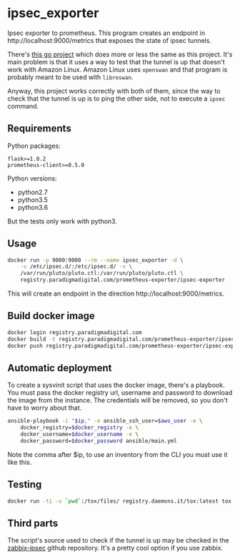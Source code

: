 # ipsec_exporter
Ipsec exporter to prometheus. This program creates an endpoint in
http://localhost:9000/metrics that exposes the state of ipsec tunnels.

There's [this go project](https://github.com/dennisstritzke/ipsec_exporter)
which does more or less the same as this project. It's main problem is that it
uses a way to test that the tunnel is up that doesn't work with Amazon Linux.
Amazon Linux uses `openswan` and that program is probably meant to be used with
`libreswan`.

Anyway, this project works correctly with both of them, since the way to check
that the tunnel is up is to ping the other side, not to execute a `ipsec`
command.

## Requirements
Python packages:

```text
flask>=1.0.2
prometheus-client>=0.5.0
```

Python versions:
- python2.7
- python3.5
- python3.6

But the tests only work with python3.

## Usage

```bash
docker run -p 9000:9000 --rm --name ipsec_exporter -d \
    -v /etc/ipsec.d/:/etc/ipsec.d/ -v \
    /var/run/pluto/pluto.ctl:/var/run/pluto/pluto.ctl \
    registry.paradigmadigital.com/prometheus-exporter/ipsec-exporter
```

This will create an endpoint in the direction http://localhost:9000/metrics.

## Build docker image

``` bash
docker login registry.paradigmadigital.com
docker build -t registry.paradigmadigital.com/prometheus-exporter/ipsec-exporter .
docker push registry.paradigmadigital.com/prometheus-exporter/ipsec-exporter
```

## Automatic deployment

To create a sysvinit script that uses the docker image, there's a playbook. You
must pass the docker registry url, username and password to download the image
from the instance. The credentials will be removed, so you don't have to worry
about that.

``` bash
ansible-playbook -i "$ip," -e ansible_ssh_user=$aws_user -e \
    docker_registry=$docker_registry -e \
    docker_username=$docker_username -e \
    docker_password=$docker_password ansible/main.yml
```

Note the comma after $ip, to use an inventory from the CLI you must use it like
this.

## Testing

``` bash
docker run -ti -v `pwd`:/tox/files/ registry.daemons.it/tox:latest tox
```

## Third parts

The script's source used to check if the tunnel is up may be checked in the
[zabbix-ipsec](https://github.com/a-schild/zabbix-ipsec) github repository. It's
a pretty cool option if you use zabbix.
